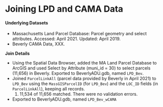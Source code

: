 # Joining LPD and CAMA Data

#### Underlying Datasets

* Massachusetts Land Parcel Database: Parcel geometry and select attributes. Accessed: April 2021. Updated: April 2019.
* Beverly CAMA Data, XXX.

**Join Details**

* Using the Spatial Data Browser, added the MA Land Parcel Database to ArcGIS and used Select by Attribute (muni\_id = 30) to select parcels (11,656) in Beverly. Exported to BeverlyADU.gdb, named `LPD_Bev`.
* Joined `ParcelLinkAll` (parcel data provided by Beverly in April 2021) to `LPD_Bev` using the `MassGISParcelID` (for `LPD_Bev`) and the `LOC_ID` fields (in `ParcelLinkAll`), keeping all records.
  1. 11,534 of 11,656 matched. There were no validation errors.
* Exported to BeverlyADU.gdb, named `LPD_Bev_wCAMA`
